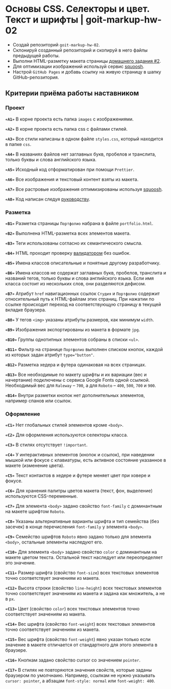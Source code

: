 # Основы CSS. Селекторы и цвет. Текст и шрифты | goit-markup-hw-02

- Создай репозиторий `goit-markup-hw-02`.
- Склонируй созданный репозиторий и скопируй в него файлы предыдущей работы.
- Выполни HTML-разметку макета страницы [домашнего задания #2](https://www.figma.com/file/1ehrLBauvVFu4mVhxsHzyZ/Web-Studio-(Version-2.1)?node-id=1%3A95).
- Для оптимизации изображений используй сервис [squoosh](https://squoosh.app/).
- Настрой `GitHub Pages` и добавь ссылку на живую страницу в шапку GitHub-репозитория.

## Критерии приёма работы наставником
### Проект
**`«A1»`** В корне проекта есть папка `images` с изображениями.

**`«A2»`** В корне проекта есть папка css с файлами стилей.

**`«A3»`** Все стили написаны в одном файле `styles.css`, который находится в папке `css`.

**`«A4»`** В названиях файлов нет заглавных букв, пробелов и транслита, только буквы и слова английского языка.

**`«A5»`** Исходный код отформатирован при помощи `Prettier`.

**`«A6»`** Все изображения и текстовый контент взяты из макета.

**`«A7»`** Все растровые изображения оптимизированы используя [squoosh](https://squoosh.app/).

**`«A8»`** Код написан следуя [руководству](https://codeguide.co/).

### Разметка
**`«B1»`** Разметка страницы `Портфолио` набрана в файле `portfolio.html`.

**`«B2»`** Выполнена HTML-разметка всех элементов макета.

**`«B3»`** Теги использованы согласно их семантического смысла.

**`«B4»`** HTML проходит проверку [валидатором](https://validator.w3.org/nu/) без ошибок.

**`«B5»`** Имена классов описательные и понятные другому разработчику.

**`«B6»`** Имена классов не содержат заглавных букв, пробелов, транслита и названий тегов, только буквы и слова английского языка. Если имя класса состоит из нескольких слов, они разделяются дефисом.

**`«B7»`** Атрибут `href` навигационных ссылок `Студия` и `Портфолио` содержит относительный путь к HTML-файлам этих страниц. При нажатии по ссылке происходит переход на соответствующую страницу в текущей вкладке браузера.

**`«B8»`** У тегов `<img>` указаны атрибуты размеров, как минимум `width`.

**`«B9»`** Изображения экспортированы из макета в формате `jpg`.

**`«B10»`** Группы однотипных элементов собраны в списки `<ul>`.

**`«B11»`** Фильтр на странице `Портфолио` выполнен списком кнопок, каждой из которых задан атрибут `type="button"`.

**`«B12»`** Разметка хедера и футера одинаковая на всех страницах.

**`«B13»`** Все необходимые по макету шрифты и их вариации (вес и начертание) подключены с сервиса Google Fonts одной ссылкой. Необходимый вес для `Raleway` – `700`, а для `Roboto` – `400`, `500`, `700` и `900`.

**`«B14»`** Внутри разметки кнопок нет дополнительных элементов, например спанов или ссылок.

### Оформление
**`«C1»`** Нет глобальных стилей элементов кроме `<body>`.

**`«C2»`** Для оформления используются селекторы класса.

**`«C3»`** В стилях отсутствует `!important`.

**`«C4»`** У интерактивных элементов (кнопок и ссылок), при наведении мышкой или фокусе с клавиатуры, есть активное состояние указанное в макете (изменение цвета).

**`«С5»`** Текст контактов в хедере и футере меняет цвет при ховере и фокусе.

**`«C6»`** Для хранения палитры цветов макета (текст, фон, выделение) используются CSS-переменные.

**`«С7»`** Для элемента `<body>` задано свойство `font-family` с доминантным на макете шрифтом `Roboto`.

**`«С8»`** Указаны альтернативные варианты шрифта и тип семейства (без засечек) в конце перечисления `font-family` у элемента `<body>`.

**`«С9»`** Семейство шрифтов `Roboto` явно задано только для элемента `<body>`, остальные элементы наследуют его.

**`«С10»`** Для элемента `<body>` задано свойство `color` с доминантным на макете цветом текста. Остальной текст наследует или переопределяет это значение.

**`«С11»`** Размер шрифта (свойство `font-size`) всех текстовых элементов точно соответствует значениям из макета.

**`«С12»`** Высота строки (свойство `line-height`) всех текстовых элементов точно соответствует значениям из макета и задана как множитель, а не в `px`.

**`«С13»`** Цвет (свойство `color`) всех текстовых элементов точно соответствует значениям из макета.

**`«С14»`** Вес шрифта (свойство `font-weight`) всех текстовых элементов точно соответствует значениям из макета.

**`«С15»`** Вес шрифта (свойство `font-weight`) явно указан только если значение в макете отличается от стандартного для этого элемента в браузере.

**`«С16»`** Кнопкам задано свойство cursor со значением `pointer`.

**`«С17»`** В стилях не повторяются значения свойств, которые заданы браузером по умолчнаию. Например, ссылкам не нужно указывать `cursor: pointer`, а абзацам `font-style: normal` или `font-weight: 400`.
